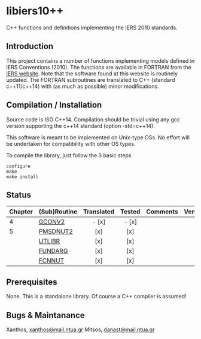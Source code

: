 # libiers10++
C++ functions and definitions implementing the IERS 2010 standards.

## Introduction
This project contains a number of functions implementing models defined in
IERS Conventions (2010). The functions are available in FORTRAN from the [IERS website](http://maia.usno.navy.mil/conv2010/software.html). Note that the
software found at this website is routinely updated.
The FORTRAN subroutines are translated to C++ (standard c++11/c++14) with (as much as
possible) minor modifications.

## Compilation / Installation
Source code is ISO C++14. Compilation should be trivial using any gcc version 
supporting the c++14 standard (option -std=c++14).

This software is meant to be implemented on Unix-type OSs. No effort will be
undertaken for compatibility with other OS types.

To compile the library, just follow the 3 basic steps
```
configure
make
make install
```

## Status


| Chapter | (Sub)Routine | Translated | Tested | Comments | Version |
|:--------|:-------------|:----------:|:------:|:---------|:--------|
| 4       | [GCONV2](http://maia.usno.navy.mil/conv2010/chapter4/GCONV2.F)|- [x]|- [x]| | |
| 5       | [PMSDNUT2](http://maia.usno.navy.mil/conv2010/convupdt/chapter5/PMSDNUT2.F) | [x] | [x] | | |
|         | [UTLIBR](http://maia.usno.navy.mil/conv2010/chapter5/UTLIBR.F)  | [x] | [x] | | |
|         | [FUNDARG](http://maia.usno.navy.mil/conv2010/chapter5/FUNDARG.F) | [x] | [x] | | |
|         | [FCNNUT](http://maia.usno.navy.mil/conv2010/convupdt/chapter5/FCNNUT.F) | [x] | [x] | | |

## Prerequisites
None. This is a standalone library. Of course a C++ compiler is assumed!

## Bugs & Maintanance
Xanthos, xanthos@mail.ntua.gr
Mitsos, danast@mail.ntua.gr
